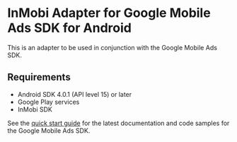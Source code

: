 # InMobi Adapter for Google Mobile Ads SDK for Android

This is an adapter to be used in conjunction with the Google Mobile Ads SDK.

## Requirements
- Android SDK 4.0.1 (API level 15) or later
- Google Play services
- InMobi SDK

See the
[quick start guide](https://firebase.google.com/docs/admob/android/quick-start)
for the latest documentation and code samples for the Google Mobile Ads SDK.
